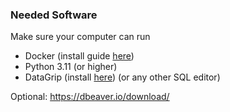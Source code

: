 ### Needed Software

Make sure your computer can run

- Docker (install guide [here](https://docs.docker.com/engine/install/))
- Python 3.11 (or higher)
- DataGrip (install [here](https://www.jetbrains.com/datagrip/?source=google&medium=cpc&campaign=AMER_en_US-PST+MST_DataGrip_Branded&term=datagrip&content=555122603916&gad_source=1&gclid=Cj0KCQiArby5BhCDARIsAIJvjIQSdONu2c-uwbuTqb_XQoKW8GD2lYnXRDGmlzKQh15yglOHNipcFeoaAv0-EALw_wcB)) (or any other SQL editor)

Optional: https://dbeaver.io/download/